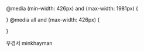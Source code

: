 @media (min-width: 426px) and (max-width: 1981px) {
  
}
@media all and (max-width: 426px) {

}


우경서
minkhayman

